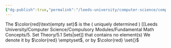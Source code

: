 ```yaml
---
{"dg-publish":true,"permalink":"/leeds-university/computer-science/compulsory-modules/fundamental-math-concepts/5-set-theory/definitions/definition-5-3-empty-set/","tags":["Definition"]}
---
```


The $\color{red}\text{empty set}$ is the ( uniquely determined ) [[Leeds University/Computer Science/Compulsory Modules/Fundamental Math Concepts/5. Set Theory/5.1 Sets\|set]] that contains no element(s)
We denote it by $\color{red} \emptyset$, or by $\color{red} \set{}$

